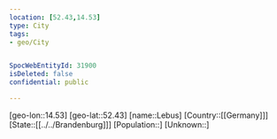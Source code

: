 ```yaml
---
location: [52.43,14.53]
type: City
tags:
- geo/City


SpocWebEntityId: 31900
isDeleted: false
confidential: public

---
```

[geo-lon::14.53]
[geo-lat::52.43]
[name::Lebus]
[Country::[[Germany]]]
[State::[[../../Brandenburg]]]
[Population::]
[Unknown::]

